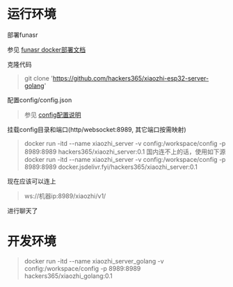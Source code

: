 
# 运行环境

部署funasr

参见 [funasr docker部署文档](https://github.com/modelscope/FunASR/blob/main/runtime/docs/SDK_advanced_guide_online_zh.md)

克隆代码
>git clone 'https://github.com/hackers365/xiaozhi-esp32-server-golang'

配置config/config.json
>参见 [config配置说明](config.md)

挂载config目录和端口(http/websocket:8989, 其它端口按需映射)

>docker run -itd --name xiaozhi_server -v config:/workspace/config -p 8989:8989 hackers365/xiaozhi_server:0.1
>国内连不上的话，使用如下源
>docker run -itd --name xiaozhi_server -v config:/workspace/config -p 8989:8989 docker.jsdelivr.fyi/hackers365/xiaozhi_server:0.1

现在应该可以连上 
>ws://机器ip:8989/xiaozhi/v1/ 

进行聊天了


# 开发环境
>docker run -itd --name xiaozhi_server_golang -v config:/workspace/config -p 8989:8989 hackers365/xiaozhi_golang:0.1

